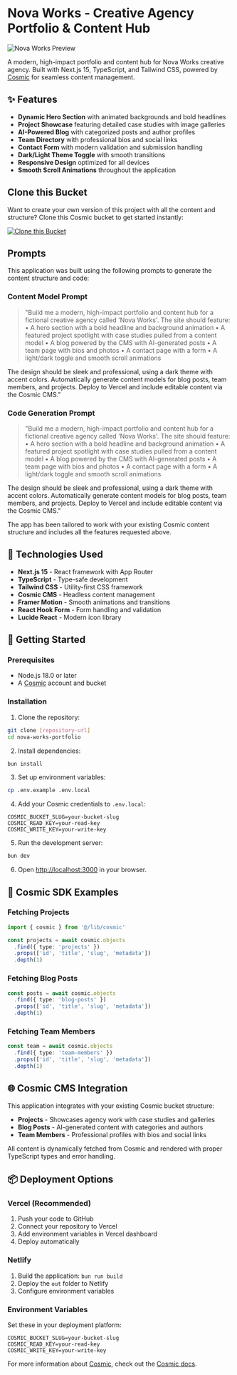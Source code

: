 # Nova Works - Creative Agency Portfolio & Content Hub

![Nova Works Preview](https://imgix.cosmicjs.com/dfca3670-60d4-11f0-a051-23c10f41277a-photo-1547658719-da2b51169166-1752512784551.jpg?w=1200&h=300&fit=crop&auto=format,compress)

A modern, high-impact portfolio and content hub for Nova Works creative agency. Built with Next.js 15, TypeScript, and Tailwind CSS, powered by [Cosmic](https://www.cosmicjs.com) for seamless content management.

## ✨ Features

- **Dynamic Hero Section** with animated backgrounds and bold headlines
- **Project Showcase** featuring detailed case studies with image galleries
- **AI-Powered Blog** with categorized posts and author profiles
- **Team Directory** with professional bios and social links
- **Contact Form** with modern validation and submission handling
- **Dark/Light Theme Toggle** with smooth transitions
- **Responsive Design** optimized for all devices
- **Smooth Scroll Animations** throughout the application

## Clone this Bucket

Want to create your own version of this project with all the content and structure? Clone this Cosmic bucket to get started instantly:

[![Clone this Bucket](https://img.shields.io/badge/Clone%20this%20Bucket-4F46E5?style=for-the-badge&logo=cosmic&logoColor=white)](https://app.cosmic-staging.com/projects/new?clone_bucket=new-test-production)

## Prompts

This application was built using the following prompts to generate the content structure and code:

### Content Model Prompt

> "Build me a modern, high-impact portfolio and content hub for a fictional creative agency called 'Nova Works'. The site should feature:
	•	A hero section with a bold headline and background animation
	•	A featured project spotlight with case studies pulled from a content model
	•	A blog powered by the CMS with AI-generated posts
	•	A team page with bios and photos
	•	A contact page with a form
	•	A light/dark toggle and smooth scroll animations

The design should be sleek and professional, using a dark theme with accent colors. Automatically generate content models for blog posts, team members, and projects. Deploy to Vercel and include editable content via the Cosmic CMS."

### Code Generation Prompt

> "Build me a modern, high-impact portfolio and content hub for a fictional creative agency called 'Nova Works'. The site should feature:
	•	A hero section with a bold headline and background animation
	•	A featured project spotlight with case studies pulled from a content model
	•	A blog powered by the CMS with AI-generated posts
	•	A team page with bios and photos
	•	A contact page with a form
	•	A light/dark toggle and smooth scroll animations

The design should be sleek and professional, using a dark theme with accent colors. Automatically generate content models for blog posts, team members, and projects. Deploy to Vercel and include editable content via the Cosmic CMS."

The app has been tailored to work with your existing Cosmic content structure and includes all the features requested above.

## 🚀 Technologies Used

- **Next.js 15** - React framework with App Router
- **TypeScript** - Type-safe development
- **Tailwind CSS** - Utility-first CSS framework
- **Cosmic CMS** - Headless content management
- **Framer Motion** - Smooth animations and transitions
- **React Hook Form** - Form handling and validation
- **Lucide React** - Modern icon library

## 🏁 Getting Started

### Prerequisites

- Node.js 18.0 or later
- A [Cosmic](https://www.cosmicjs.com) account and bucket

### Installation

1. Clone the repository:
```bash
git clone [repository-url]
cd nova-works-portfolio
```

2. Install dependencies:
```bash
bun install
```

3. Set up environment variables:
```bash
cp .env.example .env.local
```

4. Add your Cosmic credentials to `.env.local`:
```env
COSMIC_BUCKET_SLUG=your-bucket-slug
COSMIC_READ_KEY=your-read-key
COSMIC_WRITE_KEY=your-write-key
```

5. Run the development server:
```bash
bun dev
```

6. Open [http://localhost:3000](http://localhost:3000) in your browser.

## 🔧 Cosmic SDK Examples

### Fetching Projects
```typescript
import { cosmic } from '@/lib/cosmic'

const projects = await cosmic.objects
  .find({ type: 'projects' })
  .props(['id', 'title', 'slug', 'metadata'])
  .depth(1)
```

### Fetching Blog Posts
```typescript
const posts = await cosmic.objects
  .find({ type: 'blog-posts' })
  .props(['id', 'title', 'slug', 'metadata'])
  .depth(1)
```

### Fetching Team Members
```typescript
const team = await cosmic.objects
  .find({ type: 'team-members' })
  .props(['id', 'title', 'slug', 'metadata'])
  .depth(1)
```

## 🌐 Cosmic CMS Integration

This application integrates with your existing Cosmic bucket structure:

- **Projects** - Showcases agency work with case studies and galleries
- **Blog Posts** - AI-generated content with categories and authors
- **Team Members** - Professional profiles with bios and social links

All content is dynamically fetched from Cosmic and rendered with proper TypeScript types and error handling.

## 📦 Deployment Options

### Vercel (Recommended)
1. Push your code to GitHub
2. Connect your repository to Vercel
3. Add environment variables in Vercel dashboard
4. Deploy automatically

### Netlify
1. Build the application: `bun run build`
2. Deploy the `out` folder to Netlify
3. Configure environment variables

### Environment Variables
Set these in your deployment platform:
```env
COSMIC_BUCKET_SLUG=your-bucket-slug
COSMIC_READ_KEY=your-read-key
COSMIC_WRITE_KEY=your-write-key
```

For more information about [Cosmic](https://www.cosmicjs.com), check out the [Cosmic docs](https://www.cosmicjs.com/docs).

<!-- README_END -->